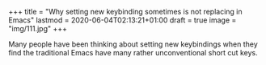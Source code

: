 +++
title = "Why setting new keybinding sometimes is not replacing in Emacs"
lastmod = 2020-06-04T02:13:21+01:00
draft = true
image = "img/111.jpg"
+++

Many people have been thinking about setting new keybindings when they find the traditional Emacs have many rather unconventional short cut keys.
